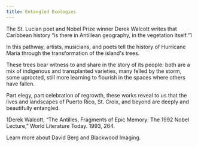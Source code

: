 ```yaml
---
title: Entangled Ecologies
---
```


The St. Lucian poet and Nobel Prize winner Derek Walcott writes that Caribbean history “is there in Antillean geography, in the vegetation itself.”1

In this pathway, artists, musicians, and poets tell the history of Hurricane María through the transformation of the island's trees.  

These trees bear witness to and share in the story of its people: both are a mix of indigenous and transplanted varieties, many felled by the storm, some uprooted, still more learning to flourish in the spaces where others have fallen. 

Part elegy, part celebration of regrowth, these works reveal to us that the lives and landscapes of Puerto Rico, St. Croix, and beyond are deeply and beautifully entangled.

1Derek Walcott, “The Antilles, Fragments of Epic Memory: The 1992 Nobel Lecture,” World Literature Today. 1993, 264.

Learn more about David Berg and Blackwood Imaging.